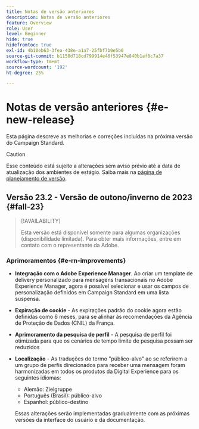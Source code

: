 ```yaml
---
title: Notas de versão anteriores
description: Notas de versão anteriores
feature: Overview
role: User
level: Beginner
hide: true
hidefromtoc: true
exl-id: 4b10eb63-3fea-438e-a1a7-25fbf7b0e5b0
source-git-commit: b1158d718cd799914e46f53947e840b1af8c7a37
workflow-type: tm+mt
source-wordcount: '192'
ht-degree: 25%

---
```



# Notas de versão anteriores {#e-new-release}

Esta página descreve as melhorias e correções incluídas na próxima versão do Campaign Standard.

>[!CAUTION]
>
> Esse conteúdo está sujeito a alterações sem aviso prévio até a data de atualização dos ambientes de estágio. Saiba mais na [página de planejamento de versão](../../rn/using/release-planning.md).

## Versão 23.2 - Versão de outono/inverno de 2023 {#fall-23}

>[!AVAILABILITY]
>
>Esta versão está disponível somente para algumas organizações (disponibilidade limitada). Para obter mais informações, entre em contato com o representante da Adobe.

### Aprimoramentos {#e-rn-improvements}

* **Integração com o Adobe Experience Manager**. Ao criar um template de delivery personalizado para mensagens transacionais no Adobe Experience Manager, agora é possível selecionar e usar os campos de personalização definidos em Campaign Standard em uma lista suspensa.

* **Expiração de cookie** - As expirações padrão do cookie agora estão definidas como 6 meses, para se alinhar às recomendações da Agência de Proteção de Dados (CNIL) da França.

* **Aprimoramento da pesquisa de perfil** - A pesquisa de perfil foi otimizada para que os cenários de tempo limite de pesquisa possam ser reduzidos

* **Localização** - As traduções do termo &quot;público-alvo&quot; ao se referirem a um grupo de perfis direcionados para receber uma mensagem foram harmonizadas em todos os produtos da Digital Experience para os seguintes idiomas:

   * Alemão: Zielgruppe
   * Português (Brasil): público-alvo
   * Espanhol: público-destino

  Essas alterações serão implementadas gradualmente com as próximas versões da interface do usuário e da documentação.

